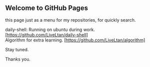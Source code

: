 ## Welcome to GitHub Pages

this page just as a menu for my repositories, for quickly search.

daily-shell:
Running on ubuntu during work. [https://github.com/LiveLtan/daily-shell]<br/>
Algorithm for extra learning. [https://github.com/LiveLtan/algorithm]

Stay tuned.

Thanks you.
